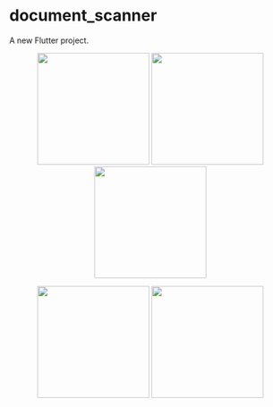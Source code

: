 # document_scanner

A new Flutter project.

<p align="center">
  <img src="https://github.com/user-attachments/assets/b156a223-efc5-49f4-b2a6-c9d02c3ab056" width="200" />
  <img src="https://github.com/user-attachments/assets/4efce94c-acaa-4169-94b8-5997ae30fb20" width="200" />
  <img src="https://github.com/user-attachments/assets/d091f528-7b5c-4b70-9627-063de41688bf" width="200" />
</p>

<p align="center">
  <img src="https://github.com/user-attachments/assets/a2c02568-9b99-4d15-8421-76e0f69fea3c" width="200" />
  <img src="https://github.com/user-attachments/assets/7094aa27-88fd-4c1e-84a5-72499b60e329" width="200" />
</p>
